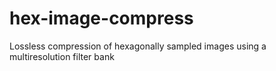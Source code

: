 hex-image-compress
==================

Lossless compression of hexagonally sampled images using a multiresolution filter bank 
